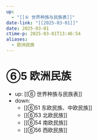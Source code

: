 ```yaml
---
up:
  - "[[⑥ 世界种族与民族表]]"
date-link: "[[2025-03-01]]"
date: 2025-03-01
ctime-p: 2025-03-01T13:46:54
aliases:
  - 欧洲民族
---
```


# ⑥5 欧洲民族

- up: [[⑥ 世界种族与民族表]]
- down:	
	- [[⑥51 东欧民族、中欧民族]]
	- [[⑥53 北欧民族]]
	- [[⑥54 南欧民族]]
	- [[⑥56 西欧民族]]
	
